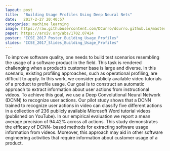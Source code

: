 ```yaml
---
layout: post
title:  "Building Usage Profiles Using Deep Neural Nets"
date:   2017-2-27 20:40:57
categories: machine learning
image: https://raw.githubusercontent.com/DCurro/dcurro.github.io/master/_assets/word_action.png
paper: https://arxiv.org/abs/1702.07424
poster: "ICSE_2017_Poster_Building_Usage_Profiles"
slides: "ICSE_2017_Slides_Building_Usage_Profiles"
---
```

To improve software quality, one needs to build test scenarios resembling the usage of a software product in the field. This task is rendered challenging when a product’s customer base is large and diverse. In this scenario, existing profiling approaches, such as operational profiling, are difficult to apply. In this work, we consider publicly available video tutorials of a product to profile usage. Our goal is to construct an automatic approach to extract information about user actions from instructional videos. To achieve this goal, we use a Deep Convolutional Neural Network (DCNN) to recognize user actions. Our pilot study shows that a DCNN trained to recognize user actions in video can classify five different actions in a collection of 236 publicly available Microsoft Word tutorial videos (published on YouTube). In our empirical evaluation we report a mean average precision of 94.42% across all actions. This study demonstrates the efficacy of DCNN- based methods for extracting software usage information from videos. Moreover, this approach may aid in other software engineering activities that require information about customer usage of a product.